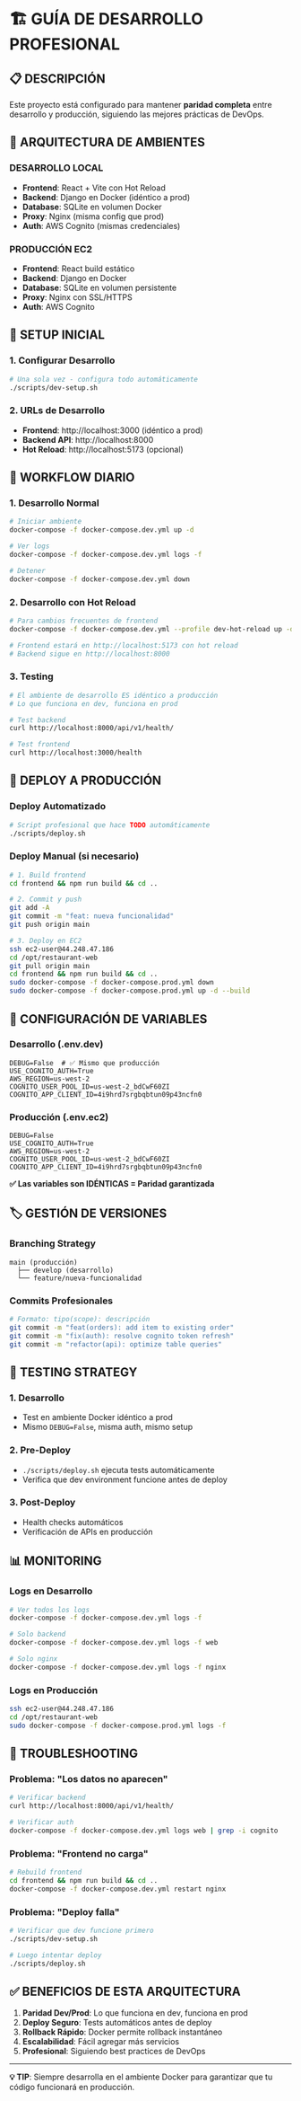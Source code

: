 # 🏗️ GUÍA DE DESARROLLO PROFESIONAL

## 📋 DESCRIPCIÓN

Este proyecto está configurado para mantener **paridad completa** entre desarrollo y producción, siguiendo las mejores prácticas de DevOps.

## 🎯 ARQUITECTURA DE AMBIENTES

### DESARROLLO LOCAL
- **Frontend**: React + Vite con Hot Reload
- **Backend**: Django en Docker (idéntico a prod)
- **Database**: SQLite en volumen Docker
- **Proxy**: Nginx (misma config que prod)
- **Auth**: AWS Cognito (mismas credenciales)

### PRODUCCIÓN EC2
- **Frontend**: React build estático
- **Backend**: Django en Docker
- **Database**: SQLite en volumen persistente  
- **Proxy**: Nginx con SSL/HTTPS
- **Auth**: AWS Cognito

## 🚀 SETUP INICIAL

### 1. Configurar Desarrollo
```bash
# Una sola vez - configura todo automáticamente
./scripts/dev-setup.sh
```

### 2. URLs de Desarrollo
- **Frontend**: http://localhost:3000 (idéntico a prod)
- **Backend API**: http://localhost:8000
- **Hot Reload**: http://localhost:5173 (opcional)

## 🔄 WORKFLOW DIARIO

### 1. Desarrollo Normal
```bash
# Iniciar ambiente
docker-compose -f docker-compose.dev.yml up -d

# Ver logs
docker-compose -f docker-compose.dev.yml logs -f

# Detener
docker-compose -f docker-compose.dev.yml down
```

### 2. Desarrollo con Hot Reload
```bash
# Para cambios frecuentes de frontend
docker-compose -f docker-compose.dev.yml --profile dev-hot-reload up -d

# Frontend estará en http://localhost:5173 con hot reload
# Backend sigue en http://localhost:8000
```

### 3. Testing
```bash
# El ambiente de desarrollo ES idéntico a producción
# Lo que funciona en dev, funciona en prod

# Test backend
curl http://localhost:8000/api/v1/health/

# Test frontend  
curl http://localhost:3000/health
```

## 🚢 DEPLOY A PRODUCCIÓN

### Deploy Automatizado
```bash
# Script profesional que hace TODO automáticamente
./scripts/deploy.sh
```

### Deploy Manual (si necesario)
```bash
# 1. Build frontend
cd frontend && npm run build && cd ..

# 2. Commit y push
git add -A
git commit -m "feat: nueva funcionalidad"
git push origin main

# 3. Deploy en EC2
ssh ec2-user@44.248.47.186
cd /opt/restaurant-web
git pull origin main
cd frontend && npm run build && cd ..
sudo docker-compose -f docker-compose.prod.yml down
sudo docker-compose -f docker-compose.prod.yml up -d --build
```

## 🔧 CONFIGURACIÓN DE VARIABLES

### Desarrollo (.env.dev)
```env
DEBUG=False  # ✅ Mismo que producción
USE_COGNITO_AUTH=True
AWS_REGION=us-west-2
COGNITO_USER_POOL_ID=us-west-2_bdCwF60ZI
COGNITO_APP_CLIENT_ID=4i9hrd7srgbqbtun09p43ncfn0
```

### Producción (.env.ec2) 
```env
DEBUG=False
USE_COGNITO_AUTH=True
AWS_REGION=us-west-2
COGNITO_USER_POOL_ID=us-west-2_bdCwF60ZI
COGNITO_APP_CLIENT_ID=4i9hrd7srgbqbtun09p43ncfn0
```

**✅ Las variables son IDÉNTICAS = Paridad garantizada**

## 🏷️ GESTIÓN DE VERSIONES

### Branching Strategy
```
main (producción)
  ├── develop (desarrollo)
  └── feature/nueva-funcionalidad
```

### Commits Profesionales
```bash
# Formato: tipo(scope): descripción
git commit -m "feat(orders): add item to existing order"
git commit -m "fix(auth): resolve cognito token refresh"
git commit -m "refactor(api): optimize table queries"
```

## 🧪 TESTING STRATEGY

### 1. Desarrollo
- Test en ambiente Docker idéntico a prod
- Mismo `DEBUG=False`, misma auth, mismo setup

### 2. Pre-Deploy  
- `./scripts/deploy.sh` ejecuta tests automáticamente
- Verifica que dev environment funcione antes de deploy

### 3. Post-Deploy
- Health checks automáticos
- Verificación de APIs en producción

## 📊 MONITORING

### Logs en Desarrollo
```bash
# Ver todos los logs
docker-compose -f docker-compose.dev.yml logs -f

# Solo backend
docker-compose -f docker-compose.dev.yml logs -f web

# Solo nginx
docker-compose -f docker-compose.dev.yml logs -f nginx
```

### Logs en Producción
```bash
ssh ec2-user@44.248.47.186
cd /opt/restaurant-web
sudo docker-compose -f docker-compose.prod.yml logs -f
```

## 🚨 TROUBLESHOOTING

### Problema: "Los datos no aparecen"
```bash
# Verificar backend
curl http://localhost:8000/api/v1/health/

# Verificar auth
docker-compose -f docker-compose.dev.yml logs web | grep -i cognito
```

### Problema: "Frontend no carga"
```bash
# Rebuild frontend
cd frontend && npm run build && cd ..
docker-compose -f docker-compose.dev.yml restart nginx
```

### Problema: "Deploy falla"
```bash
# Verificar que dev funcione primero
./scripts/dev-setup.sh

# Luego intentar deploy
./scripts/deploy.sh
```

## ✅ BENEFICIOS DE ESTA ARQUITECTURA

1. **Paridad Dev/Prod**: Lo que funciona en dev, funciona en prod
2. **Deploy Seguro**: Tests automáticos antes de deploy  
3. **Rollback Rápido**: Docker permite rollback instantáneo
4. **Escalabilidad**: Fácil agregar más servicios
5. **Profesional**: Siguiendo best practices de DevOps

---

**💡 TIP**: Siempre desarrolla en el ambiente Docker para garantizar que tu código funcionará en producción.